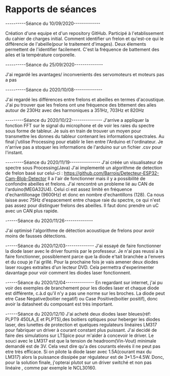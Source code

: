 # Rapports de séances


----------Séance du 10/09/2020-------------

Création d'une equipe et d'un repository GitHub.
Participé à l'etablissement du cahier de charges initial.
Comment identifier un frelon et qu'est-ce qui le différencie de l'abeille(pour le traitement d'images). Deux élements permettent de l'identifier facilement. 
C'est la fréquence de battement des ailes et la température corporelle.


----------Séance du 25/09/2020--------------

J'ai regardé les avantages/ inconvenients des servomoteurs et moteurs pas a pas


----------Séance du 2020/10/08--------------

J'ai regardé les différences entre frelons et abeilles en termes d'acoustique. 
J'ai pu trouver que les frelons ont une fréquence des bttement des ailes autour de 230Hz avec des harmoniques a 351Hz, 703Hz et 820Hz


---------Séance du 2020/10/22---------------
J'arrive a appliquer la fonction FFT sur le signal du microphone et de voir les raies du spectre sous forme de tableur.
Je suis en train de trouver un moyen pour transmettre les donnes du tableur contenant les informations spectrales. 
Au final j'utilise Processing pour etablir le lien entre l'Arduino et l'ordinateur.
Je n'arrive pas a stoquer les informations de l'arduino sur un fichier .csv pour l'instant.


---------Séance du 2020/11/19---------------
J'ai créée un visualisateur de spectre sous Processing(Java)
J'ai implementé un algorithme de detection de frelon basé sur celui-ci : https://github.com/Barrois/Detecteur-ESP32-Cam-Blob-Detector
Il a l'air de fonctionner mais il y a possibilité de confondre abeilles et frelons.
J'ai rencontré un probleme lié au CAN de l'arduino(MEGA32U4). Celui ci est assez limité en fréquence d'echantillonage (9600Hz) et donc en nombre d'echantillons (128).
Ca nous laisse avec 75Hz d'espacement entre chaque raie du spectre, ce qui n'est pas assez pour distinguer frelons des abeilles. 
Il faut donc prendre un uC avec un CAN plus rapide.

------Séance du 2020/11/26--------------

J'ai optimisé l'algorithme de détection acoustique de frelons pour avoir moins de fausses détections.

------Séance du 2020/12/03--------------
J'ai essayé de faire fonctionner la diode laser avec le driver fournis par le professeur. Je n'ai pas reussi a la faire fonctionner, possiblement parce que la diode e'tait branchée a l'envers et du coup je l'ai grillé. Pour la prochaine fois je vais amener deux diodes laser rouges extraites d'un lecteur DVD. Cela permettra d'experimenter davantage pour voir comment les diodes laser fonctionnent.

------Séance du 2020/12/04--------------
En regardant sur internet, j'ai pu voir des exemples de branchement pour les diodes laser et chaque diode est différente, c.à.d qu'il n'y a pas une norme sur les broches. La diode peut etre Case Negative(boitier negatif) ou Case Positive(boitier positif), donc avoir la datasheet du composant est très important.

------Séance du 2020/12/10
J'ai acheté deux diodes laser bleues(réf: PLPT9 450LA_E et PLPT5),des boitiers optiques pour heberger les diodes laser, des lunettes de protection et quelques regulateurs linéaires LM317 pour fabriquer un driver à courant constant plus puissant.
J'ai decidé de faire des simulations sur LTSpice pour m'aider à concevoir le driver. Le souci avec le LM317 est que la tension de headroom(Vin-Vout) minimale demandé est de 3V. Cela veut dire qu'a des courants elevés il ne peut pas etre très efficace. Si on pilote la diode laser avec 1.5A(courant max du LM317) alors la puissance dissipée par régulateur est de 3*1.5=4.5W. Donc, pour la solution finale, j'opterai plutot sur un driver switché et non pas linéaire , comme par exemple le NCL30160.
